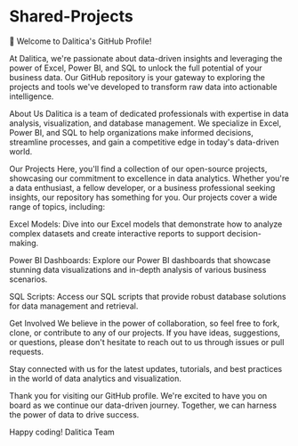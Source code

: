 # Shared-Projects
👋 Welcome to Dalitica's GitHub Profile!

At Dalitica, we're passionate about data-driven insights and leveraging the power of Excel, Power BI, and SQL to unlock the full potential of your business data. Our GitHub repository is your gateway to exploring the projects and tools we've developed to transform raw data into actionable intelligence.

About Us
Dalitica is a team of dedicated professionals with expertise in data analysis, visualization, and database management. We specialize in Excel, Power BI, and SQL to help organizations make informed decisions, streamline processes, and gain a competitive edge in today's data-driven world.

Our Projects
Here, you'll find a collection of our open-source projects, showcasing our commitment to excellence in data analytics. Whether you're a data enthusiast, a fellow developer, or a business professional seeking insights, our repository has something for you. Our projects cover a wide range of topics, including:

Excel Models: Dive into our Excel models that demonstrate how to analyze complex datasets and create interactive reports to support decision-making.

Power BI Dashboards: Explore our Power BI dashboards that showcase stunning data visualizations and in-depth analysis of various business scenarios.

SQL Scripts: Access our SQL scripts that provide robust database solutions for data management and retrieval.

Get Involved
We believe in the power of collaboration, so feel free to fork, clone, or contribute to any of our projects. If you have ideas, suggestions, or questions, please don't hesitate to reach out to us through issues or pull requests.

Stay connected with us for the latest updates, tutorials, and best practices in the world of data analytics and visualization.

Thank you for visiting our GitHub profile. We're excited to have you on board as we continue our data-driven journey. Together, we can harness the power of data to drive success.

Happy coding!
Dalitica Team
